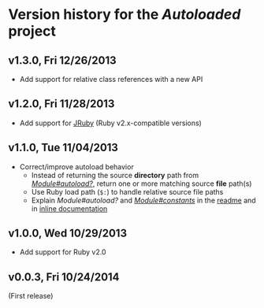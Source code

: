 # Version history for the _Autoloaded_ project

## <a name="v1.3.0"></a>v1.3.0, Fri 12/26/2013

* Add support for relative class references with a new API

## <a name="v1.2.0"></a>v1.2.0, Fri 11/28/2013

* Add support for [JRuby][JRuby] (Ruby v2.x-compatible versions)

## <a name="v1.1.0"></a>v1.1.0, Tue 11/04/2013

* Correct/improve autoload behavior
  * Instead of returning the source **directory** path from
    [_Module#autoload?_][Ruby-Core-Module-autoload], return one or more matching
    source **file** path(s)
  * Use Ruby load path (`$:`) to handle relative source file paths
  * Explain _Module#autoload?_ and
    [_Module#constants_][Ruby-Core-Module-constants] in the [readme][readme] and
    in [inline documentation][inline-documentation]

## <a name="v1.0.0"></a>v1.0.0, Wed 10/29/2013

* Add support for Ruby v2.0

## <a name="v0.0.3"></a>v0.0.3, Fri 10/24/2014

(First release)

[JRuby]:                      http://jruby.org
[Ruby-Core-Module-autoload]:  http://ruby-doc.org/core/Module.html#method-i-autoload-3F   "‘Module#autoload’ method in the Ruby Core Library"
[Ruby-Core-Module-constants]: http://ruby-doc.org/core/Module.html#method-i-constants     "‘Module#constants’ method in the Ruby Core Library"
[readme]:                     http://github.com/njonsson/autoloaded/blob/master/README.md "Autoloaded readme"
[inline-documentation]:       http://www.rubydoc.info/github/njonsson/autoloaded          "Autoloaded inline documentation"
